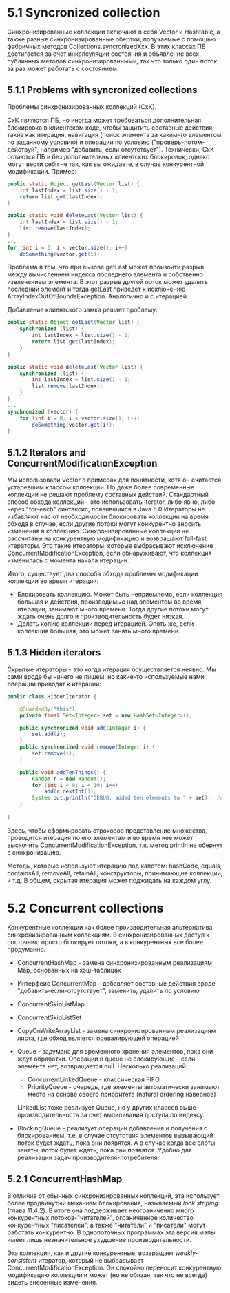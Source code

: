 # 5.1  Syncronized collection

Синхронизированные коллекции включают в себя Vector и Hashtable, а также разные синхронизированные обертки, получаемые с помощью фабричных методов Collections.syncronizedXxx. В этих классах ПБ достигается за счет инкапсуляции состояния и объявление всех публичных методов синхронизированными, так что только один поток за раз может работать с состоянием.

## 5.1.1 Problems with syncronized collections

Проблемы синхронизированных коллекций (СхК).

СхК являются ПБ, но иногда может требоваться дополнительная блокировка в клиентском коде, чтобы защитить составные действия, такие как итерация, навигация (поиск элемента за каким-то элементом по заданному условию) и операции по условию ("проверь-потом-действуй", например "добавить, если отсутствует"). Технически, СхК остаются ПБ и без дополнительных клиентских блокировок, однако могут вести себя не так, как вы ожидаете, в случае конкурентной модификации. Пример:

```java
public static Object getLast(Vector list) {
    int lastIndex = list.size() - 1;
    return list.get(lastIndex);
}

public static void deleteLast(Vector list) {
    int lastIndex = list.size() - 1;
    list.remove(lastIndex);
}
...
for (int i = 0; i < vector.size(); i++)
    doSomething(vector.get(i));
```

Проблема в том, что при вызове getLast может произойти разрыв между вычислением индекса последнего элемента и собственно извлечением элемента. В этот разрыв другой поток может удалить последний элемент и тогда getLast приведет к исключению ArrayIndexOutOfBoundsException. Аналогично и с итерацией.

Добавление клиентского замка решает проблему:

```java
public static Object getLast(Vector list) {
    synchronized (list) {
        int lastIndex = list.size() - 1;
        return list.get(lastIndex);
    }
}

public static void deleteLast(Vector list) {
    synchronized (list) {
        int lastIndex = list.size() - 1;
        list.remove(lastIndex);
    }   
}
...
synchronized (vector) {
    for (int i = 0; i < vector.size(); i++)
        doSomething(vector.get(i));
}
```

## 5.1.2 Iterators and ConcurrentModificationException

Мы использовали Vector в примерах для понятности, хотя он считается устаревшим классом коллекции. Но даже более современные коллекции не решают проблему составных действий. Стандартный способ обхода коллекций - это использовать Iterator, либо явно, либо через "for-each" синтаксис, появившийся в Java 5.0 Итераторы не избавляют нас от необходимости блокировать коллекции на время обхода в случае, если другие потоки могут конкурентно вносить изменения в коллекцию. Синхронизированные коллекции не рассчитаны на конкурентную модификацию и возвращают fail-fast итераторы. Это такие итераторы, которые выбрасывают исключение ConcurrentModificationException, если обнаруживают, что коллекция изменилась с момента начала итерации.

Итого, существует два способа обхода проблемы модификации коллекции во время итерации:

* Блокировать коллекцию. Может быть неприемлемо, если коллекция большая и действия, производимые над элементом во время итерации, занимают много времени. Тогда другие потоки могут ждать очень долго и производительность будет низкая.
* Делать копию коллекции перед итерацией. Опять же, если коллекция большая, это может занять много времени.

## 5.1.3 Hidden iterators

Скрытые итераторы - это когда итерация осуществляется неявно. Мы сами вроде бы ничего не пишем, но какие-то используемые нами операции приводят к итерации:

```java
public class HiddenIterator {

    @GuardedBy("this")
    private final Set<Integer> set = new HashSet<Integer>();

    public synchronized void add(Integer i) { 
        set.add(i); 
    }
    public synchronized void remove(Integer i) { 
        set.remove(i); 
    }

    public void addTenThings() {
        Random r = new Random();
        for (int i = 0; i < 10; i++)
            add(r.nextInt());
        System.out.println("DEBUG: added ten elements to " + set);  // <-- Скрытая итерация
    }
    
}
```

Здесь, чтобы сформировать строковое представление множества, проводится итерация по его элементам и во время нее может выскочить ConcurrentModificationException, т.к. метод println не обернут в синхронизацию.

Методы, которые используют итерацию под капотом: hashCode, equals, containsAll, removeAll, retainAll, конструкторы, принимающие коллекции, и т.д. В общем, скрытая итерация может поджидать на каждом углу.

# 5.2 Concurrent collections

Конкурентные коллекции как более производительная альтернатива синхронизированным коллекциям. В синхронизированных доступ к состоянию просто блокирует потоки, а в конкурентных все более продуманно.

* ConcurrentHashMap - замена синхронизированным реализациям Map, основанных на хэш-таблицах

* Интерфейс ConcurrentMap - добавляет составные действия вроде "добавить-если-отсутствует", заменить, удалить по условию

* ConcurrentSkipListMap

* ConcurrentSkipListSet

* CopyOnWriteArrayList - замена синхронизированным реализациям листа, где обход является превалирующей операцией

* Queue - задумана для временного хранения элементов, пока они ждут обработки. Операции в queue не блокирующие - если элемента нет, возвращается null. Несколько реализаций:

  * ConcurrentLinkedQueue - классическая FIFO
  * PriorityQueue - очередь, где элементы автоматически занимают место на основе своего приоритета (natural ordering наверное)

  LinkedList тоже реализует Queue, но у других классов выше производительность за счет выпиливания доступа по индексу.

* BlockingQueue - реализует операции добавления и получения с блокированием, т.е. в случае отсутствия элементов вызывающий поток будет ждать, пока они появятся. А в случае когда все слоты заняты, поток будет ждать, пока они появятся. Удобно для реализации задач производителя-потребителя.

## 5.2.1 ConcurrentHashMap

В отличие от обычных синхронизированных коллекций, эта использует более продвинутый механизм блокирования, называемый *lock striping* (глава 11.4.2). В итоге она поддерживает неограниченно много конкурентных потоков-"читателей", ограниченное количество конкурентных "писателей", а также "читатели" и "писатели" могут работать конкурентно. В однопоточных программах эта версия мэпы имеет лишь незначительное ухудшение производительности.

Эта коллекция, как и другие конкурентные, возвращает *weakly-consistent* итератор, который не выбрасывает ConcurrentModificationException. Он спокойно переносит конкурентную модификацию коллекции и может (но не обязан, так что не всегда) видеть внесенные изменения.

